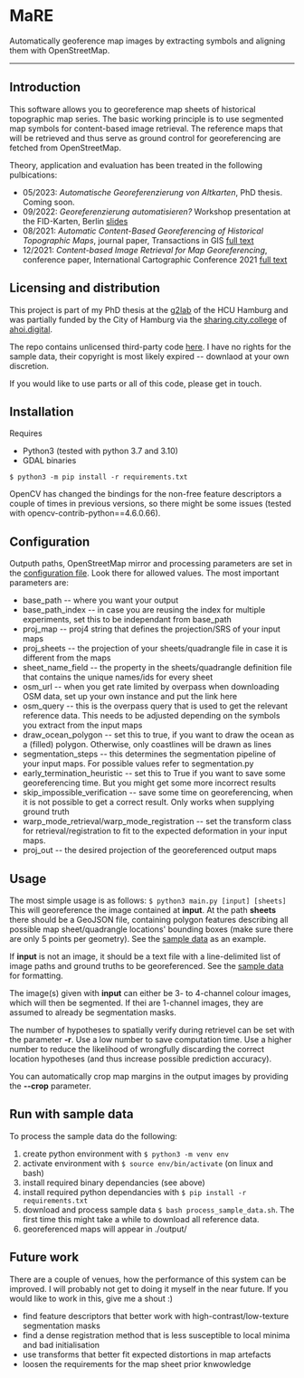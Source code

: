 # MaRE

Automatically geoference map images by extracting symbols and aligning them with OpenStreetMap.

---

## Introduction

This software allows you to georeference map sheets of historical topographic map series. The basic working principle is to use segmented map symbols for content-based image retrieval. The reference maps that will be retrieved and thus serve as ground control for georeferencing are fetched from OpenStreetMap.

Theory, application and evaluation has been treated in the following pulbications:
* 05/2023: *Automatische Georeferenzierung von Altkarten*, PhD thesis. Coming soon.
* 09/2022: *Georeferenzierung automatisieren?* Workshop presentation at the FID-Karten, Berlin [slides](https://kartdok.staatsbibliothek-berlin.de/receive/kartdok_mods_00000486)
* 08/2021: *Automatic Content-Based Georeferencing of Historical Topographic Maps*, journal paper, Transactions in GIS [full text](https://onlinelibrary.wiley.com/doi/10.1111/tgis.12794)
* 12/2021: *Content-based Image Retrieval for Map Georeferencing*, conference paper, International Cartographic Conference 2021 [full text](http://jonasluft.de/data/ICC21_full_paper_submission.pdf)

## Licensing and distribution

This project is part of my PhD thesis at the [g2lab](http://www.geomatik-hamburg.de/g2lab/) of the HCU Hamburg and was partially funded by the City of Hamburg via the [sharing.city.college](https://ahoi.digital/sharing-city-college/) of [ahoi.digital](https://ahoi.digital/).

The repo contains unlicensed third-party code [here](simple_cb.py). I have no rights for the sample data, their copyright is most likely expired -- downlaod at your own discretion.

If you would like to use parts or all of this code, please get in touch.
## Installation

Requires
* Python3 (tested with python 3.7 and 3.10)
* GDAL binaries

```$ python3 -m pip install -r requirements.txt ```

OpenCV has changed the bindings for the non-free feature descriptors a couple of times in previous versions, so there might be some issues (tested with opencv-contrib-python==4.6.0.66).

## Configuration
Outputh paths, OpenStreetMap mirror and processing parameters are set in the [configuration file](config.py). Look there for allowed values. The most important parameters are:

* base_path -- where you want your output
* base_path_index -- in case you are reusing the index for multiple experiments, set this to be independant from base_path
* proj_map -- proj4 string that defines the projection/SRS of your input maps
* proj_sheets -- the projection of your sheets/quadrangle file in case it is different from the maps
* sheet_name_field -- the property in the sheets/quadrangle definition file that contains the unique names/ids for every sheet
* osm_url -- when you get rate limited by overpass when downloading OSM data, set up your own instance and put the link here
* osm_query -- this is the overpass query that is used to get the relevant reference data. This needs to be adjusted depending on the symbols you extract from the input maps
* draw_ocean_polygon -- set this to true, if you want to draw the ocean as a (filled) polygon. Otherwise, only coastlines will be drawn as lines
* segmentation_steps -- this determines the segmentation pipeline of your input maps. For possible values refer to segmentation.py
* early_termination_heuristic -- set this to True if you want to save some georeferencing time. But you might get some more incorrect results
* skip_impossible_verification -- save some time on georeferencing, when it is not possible to get a correct result. Only works when supplying ground truth
* warp_mode_retrieval/warp_mode_registration -- set the transform class for retrieval/registration to fit to the expected deformation in your input maps.
* proj_out -- the desired projection of the georeferenced output maps

## Usage

The most simple usage is as follows:
`$ python3 main.py [input] [sheets]`
This will georeference the image contained at __input__. At the path __sheets__ there should be a GeoJSON file, containing polygon features describing all possible map sheet/quadrangle locations' bounding boxes (make sure there are only 5 points per geometry). See the [sample data](blattschnitt_kdr100_fixed_dhdn.geojson) as an example.

If __input__ is not an image, it should be a text file with a line-delimited list of image paths and ground truths to be georeferenced. See the [sample data](sampledata/list.txt) for formatting.

The image(s) given with __input__ can either be 3- to 4-channel colour images, which will then be segmented. If thei are 1-channel images, they are assumed to already be segmentation masks.

The number of hypotheses to spatially verify during retrievel can be set with the parameter __-r__. Use a low number to save computation time. Use a higher number to reduce the likelihood of wrongfully discarding the correct location hypotheses (and thus increase possible prediction accuracy).

You can automatically crop map margins in the output images by providing the __--crop__ parameter.

## Run with sample data
To process the sample data do the following:
1. create python environment with `$ python3 -m venv env`
2. activate environment with `$ source env/bin/activate` (on linux and bash)
3. install required binary dependancies (see above)
4. install required python dependancies with `$ pip install -r requirements.txt`
5. download and process sample data `$ bash process_sample_data.sh`. The first time this might take a while to download all reference data.
6. georeferenced maps will appear in ./output/

## Future work
There are a couple of venues, how the performance of this system can be improved. I will probably not get to doing it myself in the near future. If you would like to work in this, give me a shout :)

* find feature descriptors that better work with high-contrast/low-texture segmentation masks
* find a dense registration method that is less susceptible to local minima and bad initialisation
* use transforms that better fit expected distortions in map artefacts
* loosen the requirements for the map sheet prior knwowledge